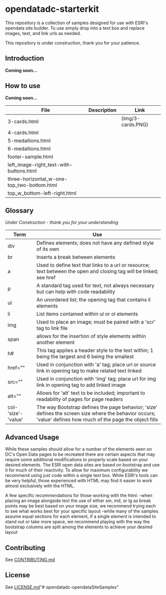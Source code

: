 # opendatadc-starterkit
This repository is a collection of samples designed for use with ESRI's opendata site builder. To use simply drop into a text box and replace images, text, and link urls as needed.

This repository is under construction, thank you for your patience.

Introduction
----------
<b>Coming soon...</b>

How to use
----------
<b>Coming soon...</b>

 File | Description | Link
---|---|----
3-cards.html| | (img/3-cards.PNG)
4-cards.html| |
5-medallions.html| |
6-medallions.html| |
footer-sample.html| |
left_image-right_text-with-buttons.html| |
three-horizontal_w-one-top_two-bottom.html| |
top_w_bottom-left-right.html| |

Glossary
----------
*Under Construction - thank you for your understanding*

 Term | Use
---|---
div| Defines elements; does not have any defined style of its own
br| Inserts a break between elements
a| Used to define text that links to a url or resource; text between the open and closing tag will be linked; see href
p| A standard tag used for text, not always necessary but can help with code readability
ul| An unordered list; the opening tag that contains li elements
li| List items contained within ul or ol elements
img| Used to place an image; must be paired with a 'scr' tag to link file
span| allows for the insertion of style elements within another element
h#| This tag applies a header style to the text within; 1 being the largest and 6 being the smallest
href=""| Used in conjunction with 'a' tag; place url or source link in opening tag to make related text linked
src=""| Used in conjunction with 'img' tag; place url for img link in opening tag to add linked image
alt=""| Allows for 'alt' text to be included; important to readability of pages for page readers
col-'size'-'value'|The way Bootstrap defines the page behavior; 'size' defines the screen size where the behavior occurs; 'value' defines how much of the page the object fills

Advanced Usage
----------
While these samples should allow for a number of the elements seen on DC's Open Data pages to be recreated there are certain aspects that may require some additional modifications to properly scale based on your desired elements.
The ESRI open data sites are based on bootstrap and use it for much of their reactivity. To allow for maximum configurability we recommend using just code within a single text box. While ESRI's tools can be very helpful, those experienced with HTML may find it easier to work almost exclusively with the HTML.

A few specific recommendations for those working with the html:
-when placing an image alongside text the use of either sm, md, or lg as break points may be best based on your image size, we recommend trying each to see what works best for your specific layout
-while many of the samples assume equal sections for each element, if a single element is intended to stand out or take more space, we recommend playing with the way the bootstrap columns are split among the elements to achieve your desired layout

Contributing
------------
See [CONTRIBUTING.md](../master/CONTRIBUTING.md)

License
----------
See [LICENSE.md](../master/LICENSE.md)"# opendatadc-opendataSiteSamples" 
